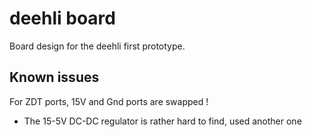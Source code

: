 # deehli board

Board design for the deehli first prototype.

## Known issues
For ZDT ports, 15V and Gnd ports are swapped !
- The 15-5V DC-DC regulator is rather hard to find, used another one
